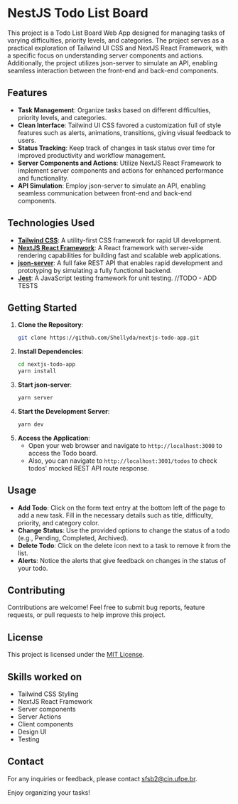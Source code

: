 # NestJS Todo List Board

This project is a Todo List Board Web App designed for managing tasks of varying difficulties, priority levels, and categories. The project serves as a practical exploration of Tailwind UI CSS and NextJS React Framework, with a specific focus on understanding server components and actions. Additionally, the project utilizes json-server to simulate an API, enabling seamless interaction between the front-end and back-end components.

## Features
- **Task Management**: Organize tasks based on different difficulties, priority levels, and categories.
- **Clean Interface**: Tailwind UI CSS favored a customization full of style features such as alerts, animations, transitions, giving visual feedback to users.
- **Status Tracking**: Keep track of changes in task status over time for improved productivity and workflow management.
- **Server Components and Actions**: Utilize NextJS React Framework to implement server components and actions for enhanced performance and functionality.
- **API Simulation**: Employ json-server to simulate an API, enabling seamless communication between front-end and back-end components.

## Technologies Used
- **[Tailwind CSS](https://tailwindcss.com/)**: A utility-first CSS framework for rapid UI development.
- **[NextJS React Framework](https://nextjs.org/)**: A React framework with server-side rendering capabilities for building fast and scalable web applications.
- **[json-server](https://github.com/typicode/json-server)**: A full fake REST API that enables rapid development and prototyping by simulating a fully functional backend.
- **[Jest](https://jestjs.io/)**: A JavaScript testing framework for unit testing. //TODO - ADD TESTS

## Getting Started
1. **Clone the Repository**: 
   ```bash
   git clone https://github.com/Shellyda/nextjs-todo-app.git
   ```
2. **Install Dependencies**: 
   ```bash
   cd nextjs-todo-app
   yarn install
   ```
3. **Start json-server**: 
   ```bash
   yarn server
   ```
4. **Start the Development Server**: 
   ```bash
   yarn dev
   ```
5. **Access the Application**: 
   - Open your web browser and navigate to `http://localhost:3000` to access the Todo board.
   - Also, you can navigate to `http://localhost:3001/todos` to check todos' mocked REST API route response.

## Usage
- **Add Todo**: Click on the form text entry at the bottom left of the page to add a new task. Fill in the necessary details such as title, difficulty, priority, and category color.
- **Change Status**: Use the provided options to change the status of a todo (e.g., Pending, Completed, Archived).
- **Delete Todo**: Click on the delete icon next to a task to remove it from the list.
- **Alerts**: Notice the alerts that give feedback on changes in the status of your todo.

## Contributing
Contributions are welcome! Feel free to submit bug reports, feature requests, or pull requests to help improve this project.

## License
This project is licensed under the [MIT License](LICENSE).

## Skills worked on
- Tailwind CSS Styling
- NextJS React Framework
- Server components
- Server Actions
- Client components
- Design UI
- Testing 

## Contact
For any inquiries or feedback, please contact [sfsb2@cin.ufpe.br](mailto:sfsb2@cin.ufpe.br).

Enjoy organizing your tasks!
